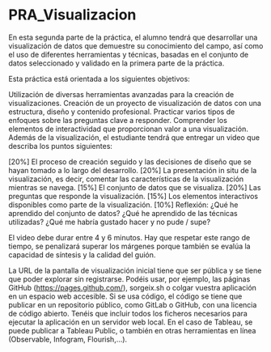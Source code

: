 # PRA_Visualizacion


En esta segunda parte de la práctica, el alumno tendrá que desarrollar una visualización de datos que demuestre su conocimiento del campo, así como el uso de diferentes herramientas y técnicas, basadas en el conjunto de datos seleccionado y validado en la primera parte de la práctica.

Esta práctica está orientada a los siguientes objetivos:

Utilización de diversas herramientas avanzadas para la creación de visualizaciones.
Creación de un proyecto de visualización de datos con una estructura, diseño y contenido profesional.
Practicar  varios tipos de enfoques sobre las preguntas clave a responder.
Comprender los elementos de interactividad que proporcionan valor a una visualización.
Además de la visualización, el estudiante tendrá que entregar un video que describa los puntos siguientes:

[20%] El proceso de creación seguido y las decisiones de diseño que se hayan tomado a lo largo del desarrollo.
[20%] La presentación in situ de la visualización, es decir, comentar las características de la visualización mientras se navega.
[15%] El conjunto de datos que se visualiza.
[20%] Las preguntas que responde la visualización.
[15%] Los elementos interactivos disponibles como parte de la visualización.
[10%] Reflexión: ¿Qué he aprendido del conjunto de datos? ¿Qué he aprendido de las técnicas utilizadas? ¿Qué me habría gustado hacer y no pude / supe?

El video debe durar entre 4 y 6 minutos. Hay que respetar este rango de tiempo, se penalizará superar los márgenes porque también se evalúa la capacidad de síntesis y la calidad del guión.

La URL de la pantalla de visualización inicial tiene que ser pública y se tiene que poder explorar sin registrarse. Podéis usar, por ejemplo, las páginas GitHub (https://pages.github.com/), sorgeix.sh o colgar vuestra aplicación en un espacio web accesible. Si se usa código, el código se tiene que publicar en un repositorio público, como GitLab o GitHub, con una licencia de código abierto. Tenéis que incluir todos los ficheros necesarios para ejecutar la aplicación en un servidor web local. En el caso de Tableau, se puede publicar a Tableau Public, o también en otras herramientas en línea (Observable, Infogram, Flourish,...).